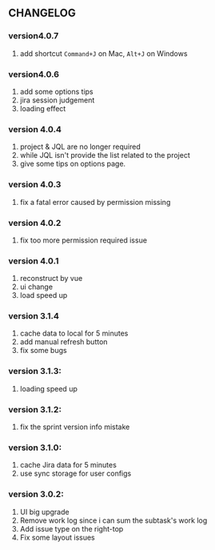 ## CHANGELOG

### version4.0.7
  1. add shortcut `Command+J` on Mac, `Alt+J` on Windows

### version4.0.6
  1. add some options tips
  2. jira session judgement
  3. loading effect

### version 4.0.4
  1. project & JQL are no longer required
  2. while JQL isn't provide the list related to the project
  3. give some tips on options page.

### version 4.0.3
  1. fix a fatal error caused by permission missing

### version 4.0.2
  1. fix too more permission required issue

### version 4.0.1
  1. reconstruct by vue 
  2. ui change
  3. load speed up

### version 3.1.4
  1. cache data to local for 5 minutes
  2. add manual refresh button
  3. fix some bugs

### version 3.1.3:
  1. loading speed up

### version 3.1.2:
  1. fix the sprint version info mistake

### version 3.1.0:
  1. cache Jira data for 5 minutes
  2. use sync storage for user configs

### version 3.0.2:
  1. UI big upgrade
  2. Remove work log since i can sum the subtask's work log
  3. Add issue type on the right-top
  4. Fix some layout issues 